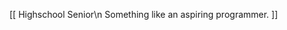 [[ Highschool Senior\n
   Something like an aspiring programmer. ]]

<!---
FNklazo/FNklazo is a ✨ special ✨ repository because its `README.md` (this file) appears on your GitHub profile.
You can click the Preview link to take a look at your changes.
--->
